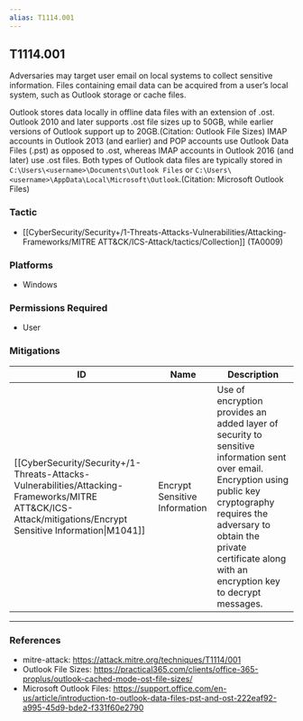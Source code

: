 ```yaml
---
alias: T1114.001
---
```


## T1114.001

Adversaries may target user email on local systems to collect sensitive information. Files containing email data can be acquired from a user’s local system, such as Outlook storage or cache files.

Outlook stores data locally in offline data files with an extension of .ost. Outlook 2010 and later supports .ost file sizes up to 50GB, while earlier versions of Outlook support up to 20GB.(Citation: Outlook File Sizes) IMAP accounts in Outlook 2013 (and earlier) and POP accounts use Outlook Data Files (.pst) as opposed to .ost, whereas IMAP accounts in Outlook 2016 (and later) use .ost files. Both types of Outlook data files are typically stored in `C:\Users\<username>\Documents\Outlook Files` or `C:\Users\<username>\AppData\Local\Microsoft\Outlook`.(Citation: Microsoft Outlook Files)


### Tactic
- [[CyberSecurity/Security+/1-Threats-Attacks-Vulnerabilities/Attacking-Frameworks/MITRE ATT&CK/ICS-Attack/tactics/Collection]] (TA0009)

### Platforms
- Windows

### Permissions Required
- User

### Mitigations

| ID | Name | Description |
| --- | --- | --- |
| [[CyberSecurity/Security+/1-Threats-Attacks-Vulnerabilities/Attacking-Frameworks/MITRE ATT&CK/ICS-Attack/mitigations/Encrypt Sensitive Information\|M1041]] | Encrypt Sensitive Information | Use of encryption provides an added layer of security to sensitive information sent over email. Encryption using public key cryptography requires the adversary to obtain the private certificate along with an encryption key to decrypt messages. |


---
### References

- mitre-attack: https://attack.mitre.org/techniques/T1114/001
- Outlook File Sizes: https://practical365.com/clients/office-365-proplus/outlook-cached-mode-ost-file-sizes/
- Microsoft Outlook Files: https://support.office.com/en-us/article/introduction-to-outlook-data-files-pst-and-ost-222eaf92-a995-45d9-bde2-f331f60e2790
